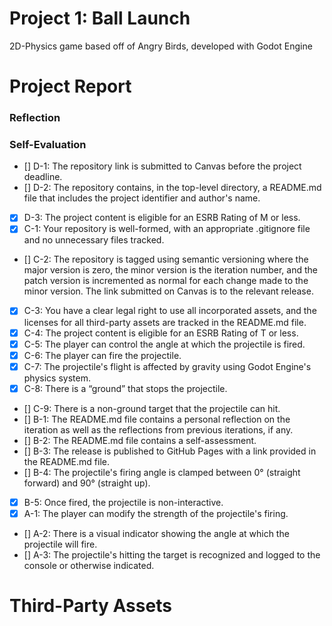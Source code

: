 # Project 1: Ball Launch #
2D-Physics game based off of Angry Birds, developed with Godot Engine

# Project Report #
### Reflection ###


### Self-Evaluation ###
- [] D-1: The repository link is submitted to Canvas before the project deadline.
- [] D-2: The repository contains, in the top-level directory, a README.md file that includes the project identifier and author's name.
- [x] D-3: The project content is eligible for an ESRB Rating of M or less.
- [x] C-1: Your repository is well-formed, with an appropriate .gitignore file and no unnecessary files tracked.
- [] C-2: The repository is tagged using semantic versioning where the major version is zero, the minor version is the iteration number, and the patch version is incremented as normal for each change made to the minor version. The link submitted on Canvas is to the relevant release.
- [x] C-3: You have a clear legal right to use all incorporated assets, and the licenses for all third-party assets are tracked in the README.md file.
- [x] C-4: The project content is eligible for an ESRB Rating of T or less.
- [x] C-5: The player can control the angle at which the projectile is fired.
- [x] C-6: The player can fire the projectile.
- [x] C-7: The projectile's flight is affected by gravity using Godot Engine's physics system.
- [x] C-8: There is a “ground” that stops the projectile.
- [] C-9: There is a non-ground target that the projectile can hit.
- [] B-1: The README.md file contains a personal reflection on the iteration as well as the reflections from previous iterations, if any.
- [] B-2: The README.md file contains a self-assessment.
- [] B-3: The release is published to GitHub Pages with a link provided in the README.md file.
- [] B-4: The projectile's firing angle is clamped between 0° (straight forward) and 90° (straight up).
- [x] B-5: Once fired, the projectile is non-interactive.
- [x] A-1: The player can modify the strength of the projectile's firing.
- [] A-2: There is a visual indicator showing the angle at which the projectile will fire.
- [] A-3: The projectile's hitting the target is recognized and logged to the console or otherwise indicated.

# Third-Party Assets #
